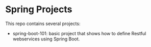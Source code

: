 # Spring Projects

This repo contains several projects:

- spring-boot-101: basic project that shows how to define
                   Restful webservices using Spring Boot.



